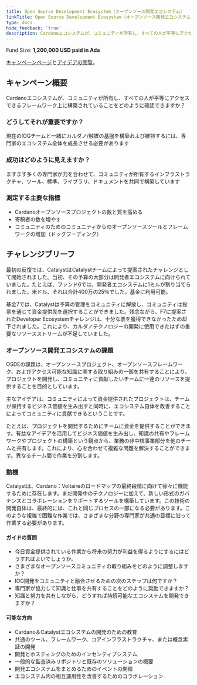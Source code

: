 ```yaml
---
title: Open Source Development Ecosystem（オープンソース開発エコシステム）
linkTitle: Open Source Development Ecosystem（オープンソース開発エコシステム）
type: docs
hide_feedback: 'true'
description: Cardanoエコシステムが、コミュニティが所有し、すべての人が平等にアクセスできるフレームワーク上に構築されていることをどのように確認できますか？
---
```


Fund Size: **1,200,000 USD paid in Ada**

[キャンペーンページ](https://cardano.ideascale.com/c/idea/382213)と[アイデアの閲覧]()。

## キャンペーン概要

Cardanoエコシステムが、コミュニティが所有し、すべての人が平等にアクセスできるフレームワーク上に構築されていることをどのように確認できますか？

### どうしてそれが重要ですか？

現在のIOGチームと一緒にカルダノ/触媒の基盤を構築および維持するには、専門家のエコシステム全体を成長させる必要があります

### 成功はどのように見えますか？

ますます多くの専門家が力を合わせて、コミュニティが所有するインフラストラクチャ、ツール、標準、ライブラリ、ドキュメントを共同で構築しています

### 測定する主要な指標

- Cardanoオープンソースプロジェクトの数と質を高める
- 寄稿者の数を増やす
- コミュニティのためのコミュニティからのオープンソースツールとフレームワークの増加（ドッグフーディング）

## チャレンジブリーフ

最初の反復では、CatalystはCatalystチームによって提案されたチャレンジとして開始されました。当初、その予算の大部分は開発者エコシステムに向けられていました。たとえば、ファンド6では、開発者エコシステムに1ミルが割り当てられました。米ドル、それは合計400万の25％でした。基金に利用可能。

基金7では、Catalystは予算の管理をコミュニティに解放し、コミュニティは投票を通じて資金提供先を選択することができました。残念ながら、F7に提案されたDeveloper Ecosystemチャレンジは、十分な票を獲得できなかったため却下されました。これにより、カルダノテクノロジーの開発に使用できたはずの重要なリソースストリームが不足していました。

### オープンソース開発エコシステムの課題

OSDEの課題は、オープンソースプロジェクト、オープンソースフレームワーク、およびアクセス可能な知識に関する取り組みの一部を共有することにより、プロジェクトを開発し、コミュニティに貢献したいチームに一連のリソースを提供することを目的としています。

主なアイデアは、コミュニティによって資金提供されたプロジェクトは、チームが保持するビジネス価値を生み出すと同時に、エコシステム自体を改善することによってコミュニティに貢献できるということです。

たとえば、プロジェクトを開発するためにチームに資金を提供することができます。有益なアイデアを活用してビジネス価値を生み出し、知識の共有やフレームワークやプロジェクトの構築という観点から、業務の非中核事業部分を他のチームと共有します。これにより、心を合わせて複雑な問題を解決することができます。異なるチーム間で作業を分割します。

### 動機

Catalystは、Cardano：Voltaireのロードマップの最終段階に向けて徐々に機能するために存在します。まだ開発中のテクノロジーに加えて、新しい形式のガバナンスとコラボレーションをサポートするツールを構築しています。この技術の開発自体は、最終的には、これと同じプロセスの一部になる必要があります。このような複雑で困難な作業では、さまざまな分野の専門家が共通の目標に沿って作業する必要があります。

#### ガイドの質問

- 今日資金提供されている作業から将来の努力が利益を得るようにするにはどうすればよいでしょうか。
- さまざまなオープンソースコミュニティの取り組みをどのように調整しますか？
- IOG開発をコミュニティと融合させるための次のステップは何ですか？
- 専門家が協力して知識と仕事を共有することをどのように奨励できますか？
- 知識と努力を共有しながら、どうすれば持続可能なエコシステムを開発できますか？

#### 可能な方向

- Cardano＆Catalystエコシステムの開発のための教育
- 共通のツール、フレームワーク、コアインフラストラクチャ、または概念実証の開発
- 開発とホスティングのためのインセンティブシステム
- 一般的な監査済みリポジトリと既存のソリューションの概要
- 開発エコシステムをまとめるためのイベントの開催
- エコシステム内の相互運用性を改善するためのコラボレーション
